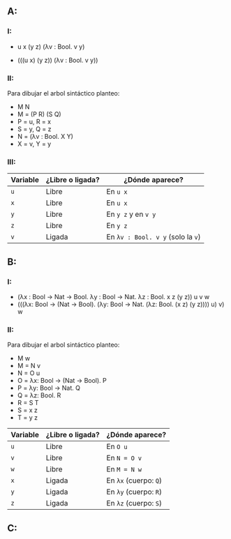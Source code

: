 ## A:
### I:
 - u x (y z) (λv : Bool. v y)

 - (((u x) (y z)) (λv : Bool. v y))

### II:
Para dibujar el arbol sintáctico planteo:
 - M N
 - M = (P R) (S Q)
 - P = u, R = x
 - S = y, Q = z
 - N = (λv : Bool. X Y)
 - X = v, Y = y


### III:
 | Variable | ¿Libre o ligada? | ¿Dónde aparece?                   |
| -------- | ---------------- | --------------------------------- |
| `u`      | Libre            | En `u x`                          |
| `x`      | Libre            | En `u x`                          |
| `y`      | Libre            | En `y z` y en `v y`               |
| `z`      | Libre            | En `y z`                          |
| `v`      | Ligada           | En `λv : Bool. v y` (solo la `v`) |


## B:
### I:
- (λx : Bool → Nat → Bool. λy : Bool → Nat. λz : Bool. x z (y z)) u v w
- (((λx: Bool → (Nat → Bool). (λy: Bool → Nat. (λz: Bool. (x z) (y z)))) u) v) w

### II:
Para dibujar el arbol sintáctico planteo:
- M w
- M = N v
- N = O u
- O = λx: Bool → (Nat → Bool). P
- P = λy: Bool → Nat. Q
- Q = λz: Bool. R
- R = S T
- S = x z
- T = y z

| Variable | ¿Libre o ligada? | ¿Dónde aparece?       |
| -------- | ---------------- | --------------------- |
| `u`      | Libre            | En `O u`              |
| `v`      | Libre            | En `N = O v`          |
| `w`      | Libre            | En `M = N w`          |
| `x`      | Ligada           | En `λx` (cuerpo: `Q`) |
| `y`      | Ligada           | En `λy` (cuerpo: `R`) |
| `z`      | Ligada           | En `λz` (cuerpo: `S`) |

## C:
